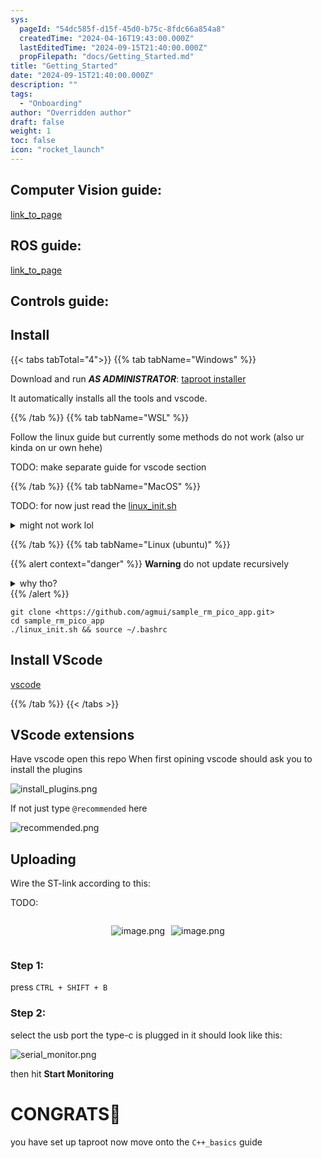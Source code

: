 ```yaml
---
sys:
  pageId: "54dc585f-d15f-45d0-b75c-8fdc66a854a8"
  createdTime: "2024-04-16T19:43:00.000Z"
  lastEditedTime: "2024-09-15T21:40:00.000Z"
  propFilepath: "docs/Getting_Started.md"
title: "Getting_Started"
date: "2024-09-15T21:40:00.000Z"
description: ""
tags:
  - "Onboarding"
author: "Overridden author"
draft: false
weight: 1
toc: false
icon: "rocket_launch"
---
```


## Computer Vision guide:

[link_to_page](86d45bc0-388b-4d26-8848-44f255f73d0e)

## ROS guide:

[link_to_page](3c76c1de-ec8f-46d6-8b0a-294005edc2d5)

## Controls guide:

## Install

{{< tabs tabTotal="4">}}
{{% tab tabName="Windows" %}}

Download and run _**AS ADMINISTRATOR**_: [taproot installer](https://github.com/Thornbots/TeachingFreshies/releases/tag/1.0)

It automatically installs all the tools and vscode.

{{% /tab %}}
{{% tab tabName="WSL" %}}

Follow the linux guide but currently some methods do not work (also ur kinda on ur own hehe)

TODO: make separate guide for vscode section

{{% /tab %}}
{{% tab tabName="MacOS" %}}

TODO: for now just read the [linux_init.sh](https://github.com/agmui/sample_rm_pico_app/blob/main/linux_init.sh)

<details>
<summary>might not work lol</summary>

`brew install libusb pkg-config`

Next install: [vscode](https://code.visualstudio.com/Download)

</details>

{{% /tab %}}
{{% tab tabName="Linux (ubuntu)" %}}

{{% alert context="danger" %}}
**Warning** do not update recursively
<details>
<summary>why tho?</summary>
There are some submodules that may go on for a while (like tinyusb) and I highly
recommend you don't need to get them.
If you want to see what submodules I update just look in `linux_init.sh`
</details>
{{% /alert %}}

```shell
git clone <https://github.com/agmui/sample_rm_pico_app.git>
cd sample_rm_pico_app
./linux_init.sh && source ~/.bashrc
```

## Install VScode

[vscode](https://code.visualstudio.com/Download)

{{% /tab %}}
{{< /tabs >}}

## VScode extensions

Have vscode open this repo
When first opining vscode should ask you to install the plugins

![install_plugins.png](https://prod-files-secure.s3.us-west-2.amazonaws.com/d518164a-d88e-44d1-a4ee-3adb3bd8bce0/89bd30f0-1825-4e77-867b-0a41ce370880/install_plugins.png?X-Amz-Algorithm=AWS4-HMAC-SHA256&X-Amz-Content-Sha256=UNSIGNED-PAYLOAD&X-Amz-Credential=ASIAZI2LB4666H7WQYCU%2F20250227%2Fus-west-2%2Fs3%2Faws4_request&X-Amz-Date=20250227T160951Z&X-Amz-Expires=3600&X-Amz-Security-Token=IQoJb3JpZ2luX2VjEEAaCXVzLXdlc3QtMiJIMEYCIQCE51crPGeAeB4nVrRInK4yoNw3gPGDdkf%2BZIv7NGExnQIhANZc69x5D9dRxMgOZotJ%2BL8LY1j6w2sY86L2VLFn0HaHKv8DCHkQABoMNjM3NDIzMTgzODA1IgyP6V%2Bg5FWqOwZSbtgq3ANryV4DvnJ%2FRYrAfhqSz23Uu8U6OvViRkz28skiIIMNKbJBYdY0jbMQDNAWF9gvbfSnJsamsph8ihs289Oia5HaFBDSYk6GRGrMstmUQSA3n%2FLbMf2ZObSAOZENqspjlFsRFdnONdISrRLkU95vQNu6B%2FJ94vUWgIl71lRxvx%2FZDeu8PFxj9FVxkY%2FLR%2BMr02z%2BWO9QoP9TOitnYcDFOwhWeA25RkH1MHFlrypcBvPdXtn%2FO1RIun2f2vD2FZs%2BrJMq8pwQi8%2Bov%2BWB%2BQdlQmWHckhbHVrsuh7MXPNhpcefEXSZjtW56IuOg40r4zJN9vkDFd8AQ%2BNbYAkO9pz3k0%2FrJ3rfPVqSdSjlGGtqepoymQmsE%2Fgy8uIuMoBxPXlt7zjQ87O243GnLzdxhsNJnBHCa7hhSjEJ%2FwIi6MQB7RbDWGzExPzn%2B3yKn70qMTg9t9Lo5Gj0SnKahoDPiFUrhU6wL7%2Fhbp1M4uABFEjwlHK6qUkOj8Uygya%2FuqkuPs5WxIYkAakRIwSaGsnikihmV3TwEIk0kFrN6D2zDrZ4VVG5%2FbASNZ3ONpIxDIMEBXPP7PGhr6mFQFyOeO7htKldK%2BzvLZsAAo6jGmMSknsDz1k45B3MUtplwI4cxU9HDTCjjYK%2BBjqkAbFbyWbTQnMsCSlj0lML1fzu7dQil15xBPe8AbEoX5LUe55JhLDDksaidWsoo8uDtTwf9yQGwZ4jc%2Fa0%2BKs%2BW3qBp3NXh6g%2FOCmGBiMyI%2FG3yda39w2K7%2FPQJPQMjJdotK1uKZBHMNYCxOuiN%2B8%2BldRLgLwyiQfDGr8vM75qMzbrZNChtPjgCrlIXZBTzVK8CoAqtgHOBpBfFGh%2BL0Ig1WQl83Or&X-Amz-Signature=f0bdc65ddf30d0c9e667269831ba61488c96c5758a9ecdf72616963ac528709d&X-Amz-SignedHeaders=host&x-id=GetObject)

If not just type `@recommended` here  

![recommended.png](https://prod-files-secure.s3.us-west-2.amazonaws.com/d518164a-d88e-44d1-a4ee-3adb3bd8bce0/61e661e9-5d85-4dfc-be0d-8d2097a5e793/recommended.png?X-Amz-Algorithm=AWS4-HMAC-SHA256&X-Amz-Content-Sha256=UNSIGNED-PAYLOAD&X-Amz-Credential=ASIAZI2LB4666H7WQYCU%2F20250227%2Fus-west-2%2Fs3%2Faws4_request&X-Amz-Date=20250227T160951Z&X-Amz-Expires=3600&X-Amz-Security-Token=IQoJb3JpZ2luX2VjEEAaCXVzLXdlc3QtMiJIMEYCIQCE51crPGeAeB4nVrRInK4yoNw3gPGDdkf%2BZIv7NGExnQIhANZc69x5D9dRxMgOZotJ%2BL8LY1j6w2sY86L2VLFn0HaHKv8DCHkQABoMNjM3NDIzMTgzODA1IgyP6V%2Bg5FWqOwZSbtgq3ANryV4DvnJ%2FRYrAfhqSz23Uu8U6OvViRkz28skiIIMNKbJBYdY0jbMQDNAWF9gvbfSnJsamsph8ihs289Oia5HaFBDSYk6GRGrMstmUQSA3n%2FLbMf2ZObSAOZENqspjlFsRFdnONdISrRLkU95vQNu6B%2FJ94vUWgIl71lRxvx%2FZDeu8PFxj9FVxkY%2FLR%2BMr02z%2BWO9QoP9TOitnYcDFOwhWeA25RkH1MHFlrypcBvPdXtn%2FO1RIun2f2vD2FZs%2BrJMq8pwQi8%2Bov%2BWB%2BQdlQmWHckhbHVrsuh7MXPNhpcefEXSZjtW56IuOg40r4zJN9vkDFd8AQ%2BNbYAkO9pz3k0%2FrJ3rfPVqSdSjlGGtqepoymQmsE%2Fgy8uIuMoBxPXlt7zjQ87O243GnLzdxhsNJnBHCa7hhSjEJ%2FwIi6MQB7RbDWGzExPzn%2B3yKn70qMTg9t9Lo5Gj0SnKahoDPiFUrhU6wL7%2Fhbp1M4uABFEjwlHK6qUkOj8Uygya%2FuqkuPs5WxIYkAakRIwSaGsnikihmV3TwEIk0kFrN6D2zDrZ4VVG5%2FbASNZ3ONpIxDIMEBXPP7PGhr6mFQFyOeO7htKldK%2BzvLZsAAo6jGmMSknsDz1k45B3MUtplwI4cxU9HDTCjjYK%2BBjqkAbFbyWbTQnMsCSlj0lML1fzu7dQil15xBPe8AbEoX5LUe55JhLDDksaidWsoo8uDtTwf9yQGwZ4jc%2Fa0%2BKs%2BW3qBp3NXh6g%2FOCmGBiMyI%2FG3yda39w2K7%2FPQJPQMjJdotK1uKZBHMNYCxOuiN%2B8%2BldRLgLwyiQfDGr8vM75qMzbrZNChtPjgCrlIXZBTzVK8CoAqtgHOBpBfFGh%2BL0Ig1WQl83Or&X-Amz-Signature=97b62188a441ac4d356327d23c6c68479b1326cc671894fb5cd7076ca8b75547&X-Amz-SignedHeaders=host&x-id=GetObject)

## Uploading

Wire the ST-link according to this:

TODO:

<div style="display: flex;flex-direction: row; column-gap:10px; max-width: 630px;justify-content: center;">
<div>

![image.png](https://prod-files-secure.s3.us-west-2.amazonaws.com/d518164a-d88e-44d1-a4ee-3adb3bd8bce0/210ecb78-1116-4d7b-b9b7-2292f66fa2c2/image.png?X-Amz-Algorithm=AWS4-HMAC-SHA256&X-Amz-Content-Sha256=UNSIGNED-PAYLOAD&X-Amz-Credential=ASIAZI2LB466Z5HAVGNB%2F20250227%2Fus-west-2%2Fs3%2Faws4_request&X-Amz-Date=20250227T160953Z&X-Amz-Expires=3600&X-Amz-Security-Token=IQoJb3JpZ2luX2VjEEAaCXVzLXdlc3QtMiJIMEYCIQDDxOpBPoW1K5cFyChmft%2FmXrnMqFKpCoSYfKqFXGY0YgIhAO2YuIxOw0vxKXrQNJu%2BRfhPkiCqN3b1cwHaLJCVw4XWKv8DCHkQABoMNjM3NDIzMTgzODA1IgzPoVr9cskSAddKk3oq3AOQD9fqHyY%2BN90YGAUwehtd0E0icf9TWN72YyogP9xgOroqheDuQ3SpTzhO1oLAXxLzdpL271xiVpbFdT%2Bdj1bc%2BG5R3AFYHymRIy1zg%2F5RhOws%2BURXXpxDbTewcKBIdDMp4jq5PqOOKMXg%2F%2BwefRkF2fM8c2Ak92G%2FOmQZzww%2FVBM8UFIu0WiiRzIH1AJRZyPSJFyM8sG5Fne0Do9LIek0ih8SOs6SPQ6yzhYAf%2B8BJgXh92UGBQh7jCobKBSWbuv0sbkskJRkmEdAlgk%2FqViFlhYDRV9Z2yKxeR%2BhwU2shH2Ri3PcPCeGY%2F%2BAKfFy4gVlgT3embEeuu9RS3%2BQMbwIll%2B7vK7wvhUGXFG2UY14XSZSLk5kl%2FzLIHY094cdU6SoRhRd36ko1EakIG60Hk3OWnrbw6lIThRaWW2VlcJBUSTtPTtf8IJJegFprfu4itKs3tACkn9%2FmOnRmx%2F19f08lG1AM%2BLcvSsnfP8fiFNlb1JjnLKG%2FSCo4z42fEcOo%2FYdIhhH1wfOGT0PuGZpVdJD7bhf2up4oMpXUX%2BBjjg4WEpegKr3hIRSjmNQ7fvPj4MQyLJ6fCTtSMoF2mi%2F%2F7Geayq0kJwTc06LQbwBoBEplVj1eE6485%2BdWZgNDDCGjYK%2BBjqkAS6PgGSID3VijGls8OZYRsoqkZdxEov%2FtqomhfmjwViVqroKMTmN%2FgQUDQ7%2FzobcwES7UBBDBIxoEq4vdDpC9FsdZpzr3tUIal%2FShprirWJoFRNVqtFktXW6kELldMzvMYACTOfC%2Fr4%2BxMSDQCh2G4eU8dNDN7x7KjbnB8CZudA5GBYWOoazjaberKIH94VavbyZgR8G50Cj55L9CMPxaIuD3Jw4&X-Amz-Signature=cb1acbcc4c069b306b99d989224c74033ba78d133b6a2361f596dd9f7fc1265a&X-Amz-SignedHeaders=host&x-id=GetObject)

</div>
<div>

![image.png](https://prod-files-secure.s3.us-west-2.amazonaws.com/d518164a-d88e-44d1-a4ee-3adb3bd8bce0/33a0fd0f-8ca6-4a86-8e09-26e95ded1fff/image.png?X-Amz-Algorithm=AWS4-HMAC-SHA256&X-Amz-Content-Sha256=UNSIGNED-PAYLOAD&X-Amz-Credential=ASIAZI2LB466ZKUNUM6T%2F20250227%2Fus-west-2%2Fs3%2Faws4_request&X-Amz-Date=20250227T160953Z&X-Amz-Expires=3600&X-Amz-Security-Token=IQoJb3JpZ2luX2VjEEAaCXVzLXdlc3QtMiJGMEQCIFQlgUtcOS0tPlmi7kX60tyb3gY7c1aND6Th%2Fh1lFRtAAiAtlC2N13a09GHEXsuhjNXWLkzHf8R%2BQu9Re9fpxPAVzyr%2FAwh5EAAaDDYzNzQyMzE4MzgwNSIMtewyj0dpKrrbKxT%2BKtwDXmnCxq3douwYdcf%2BYZy1aYjn78KpR3hqC9QArwOqQn%2BbynBCjlgOizm3HlcjKhM4%2FKdHTVF8OMuxlkriNrn3%2BAoCpA0HAi0GD4y46JoezUSb98bdz5aKjk%2FRbz%2Bf%2BiRi1QUYa6I7lr7OQr%2BFBIHYlIBX2bzTbXyGgHzFWkkCNG2ZAV%2FhM608CJrruYYc8kPFNNVFe5ZUCv9IAIAumIPU1YiFlvm%2F3r6HrHL7OzavraTEl2cu6vORQEVEaLYDuwI3mjsWwp42R87u9ZEbhF6JCO9H8nyor8gyyMpbqrEptRnlRTHkIKd%2FEKK6vOcUMhzFXHRD9zB6KNsMM0zeCryptcdYs7vxFzknbuUtPpZQZScQ%2Bfiory3ESfqxmraHYfhWLQ%2FFzyhCIChl8ovyyOgn55WQnAlocix2N%2FOLzBFziF5IOrUkLS7LOgVpch4R18C%2BgEtVWM%2B5IruF0X2JH4K39QBNmWJltWhwRH46pnZND8p3mSoNMwr%2BjEqrERTSe9jTj1fX3FsAbhezmz2lzjsDFxPq59mVHpXi9YutUu1HAEF8w7CtX%2Bb15jAniKYo16CsG2S7LsGSBFRT6WG36yN79UgybFqJLJs8X%2BsRW5lGHFMUTZfu8FwglbTunfUwi42CvgY6pgEhN3wZKTjeNjpUy7ubpSk0jYNa2aEh0HQz0XowuoXYqv2Flxjvxtkkm3x33OVyMJXW6HzaDzIUh0lGGhPK%2FfZxdBNY3ioiuB%2FMRTEaL4hxKkdZJwXriuqYHP3%2FHPIlhgEFv%2FUYsABydqYyONZHPi1c79U0kVfJALPLDUJyKKihxWAyMYmE60jlDxZoGMKDm3v22z84bA3YqdmvSuQh78KFJOODDDF2&X-Amz-Signature=365f352c9bfc50b30258a18527d56af36044b37226a935237c37d985545ca1dc&X-Amz-SignedHeaders=host&x-id=GetObject)

</div>
</div>

### Step 1:

press `CTRL + SHIFT + B`

### Step 2:

select the usb port the type-c is plugged in it should look like this:

![serial_monitor.png](https://prod-files-secure.s3.us-west-2.amazonaws.com/d518164a-d88e-44d1-a4ee-3adb3bd8bce0/f03f4774-05d4-4393-b6a0-d5efb6d315ab/serial_monitor.png?X-Amz-Algorithm=AWS4-HMAC-SHA256&X-Amz-Content-Sha256=UNSIGNED-PAYLOAD&X-Amz-Credential=ASIAZI2LB4666H7WQYCU%2F20250227%2Fus-west-2%2Fs3%2Faws4_request&X-Amz-Date=20250227T160951Z&X-Amz-Expires=3600&X-Amz-Security-Token=IQoJb3JpZ2luX2VjEEAaCXVzLXdlc3QtMiJIMEYCIQCE51crPGeAeB4nVrRInK4yoNw3gPGDdkf%2BZIv7NGExnQIhANZc69x5D9dRxMgOZotJ%2BL8LY1j6w2sY86L2VLFn0HaHKv8DCHkQABoMNjM3NDIzMTgzODA1IgyP6V%2Bg5FWqOwZSbtgq3ANryV4DvnJ%2FRYrAfhqSz23Uu8U6OvViRkz28skiIIMNKbJBYdY0jbMQDNAWF9gvbfSnJsamsph8ihs289Oia5HaFBDSYk6GRGrMstmUQSA3n%2FLbMf2ZObSAOZENqspjlFsRFdnONdISrRLkU95vQNu6B%2FJ94vUWgIl71lRxvx%2FZDeu8PFxj9FVxkY%2FLR%2BMr02z%2BWO9QoP9TOitnYcDFOwhWeA25RkH1MHFlrypcBvPdXtn%2FO1RIun2f2vD2FZs%2BrJMq8pwQi8%2Bov%2BWB%2BQdlQmWHckhbHVrsuh7MXPNhpcefEXSZjtW56IuOg40r4zJN9vkDFd8AQ%2BNbYAkO9pz3k0%2FrJ3rfPVqSdSjlGGtqepoymQmsE%2Fgy8uIuMoBxPXlt7zjQ87O243GnLzdxhsNJnBHCa7hhSjEJ%2FwIi6MQB7RbDWGzExPzn%2B3yKn70qMTg9t9Lo5Gj0SnKahoDPiFUrhU6wL7%2Fhbp1M4uABFEjwlHK6qUkOj8Uygya%2FuqkuPs5WxIYkAakRIwSaGsnikihmV3TwEIk0kFrN6D2zDrZ4VVG5%2FbASNZ3ONpIxDIMEBXPP7PGhr6mFQFyOeO7htKldK%2BzvLZsAAo6jGmMSknsDz1k45B3MUtplwI4cxU9HDTCjjYK%2BBjqkAbFbyWbTQnMsCSlj0lML1fzu7dQil15xBPe8AbEoX5LUe55JhLDDksaidWsoo8uDtTwf9yQGwZ4jc%2Fa0%2BKs%2BW3qBp3NXh6g%2FOCmGBiMyI%2FG3yda39w2K7%2FPQJPQMjJdotK1uKZBHMNYCxOuiN%2B8%2BldRLgLwyiQfDGr8vM75qMzbrZNChtPjgCrlIXZBTzVK8CoAqtgHOBpBfFGh%2BL0Ig1WQl83Or&X-Amz-Signature=820c911e5b1fa88d73266f782401dcce1940b62a30643c0ee3f96972f64e3384&X-Amz-SignedHeaders=host&x-id=GetObject)

then hit **Start Monitoring**

# CONGRATS🎉

you have set up taproot now move onto the `C++_basics` guide
